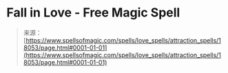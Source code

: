 <!--yml
category: 未分类
date: 2024-06-12 18:59:26
-->

# Fall in Love - Free Magic Spell

> 来源：[https://www.spellsofmagic.com/spells/love_spells/attraction_spells/18053/page.html#0001-01-01](https://www.spellsofmagic.com/spells/love_spells/attraction_spells/18053/page.html#0001-01-01)
